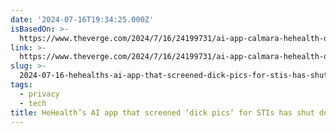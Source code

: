 ```yaml
---
date: '2024-07-16T19:34:25.000Z'
isBasedOn: >-
  https://www.theverge.com/2024/7/16/24199731/ai-app-calmara-hehealth-detect-sti-ftc-shut-down
link: >-
  https://www.theverge.com/2024/7/16/24199731/ai-app-calmara-hehealth-detect-sti-ftc-shut-down
slug: >-
  2024-07-16-hehealths-ai-app-that-screened-dick-pics-for-stis-has-shut-down-the-ve
tags:
  - privacy
  - tech
title: HeHealth’s AI app that screened ‘dick pics’ for STIs has shut down - The Ve
---
```

 
